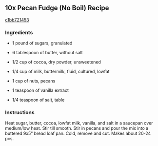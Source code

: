 ## 10x Pecan Fudge (No Boil) Recipe

[c1bb721453](http://cookeatshare.com/recipes/10x-pecan-fudge-no-boil-61301)

### Ingredients

 - 1 pound of sugars, granulated

 - 6 tablespoon of butter, without salt

 - 1/2 cup of cocoa, dry powder, unsweetened

 - 1/4 cup of milk, buttermilk, fluid, cultured, lowfat

 - 1 cup of nuts, pecans

 - 1 teaspoon of vanilla extract

 - 1/4 teaspoon of salt, table

### Instructions

Heat sugar, butter, cocoa, lowfat milk, vanilla, and salt in a saucepan over medium/low heat. Stir till smooth. Stir in pecans and pour the mix into a buttered 9x5" bread loaf pan. Cold, remove and cut. Makes about 20-24 pcs.